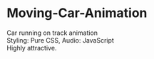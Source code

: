 # Moving-Car-Animation
Car running on track animation                                                            
Styling: Pure CSS, Audio: JavaScript                                                          
Highly attractive.

